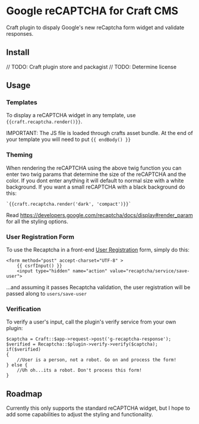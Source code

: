 # Google reCAPTCHA for Craft CMS
Craft plugin to dispaly Google's new reCaptcha form widget and validate responses.

## Install
// TODO: Craft plugin store and packagist
// TODO: Determine license


## Usage
### Templates
To display a reCAPTCHA widget in any template, use `{{craft.recaptcha.render()}}`.

IMPORTANT: The JS file is loaded through crafts asset bundle. At the end of your template you will need to put `{{ endBody() }}`

### Theming

When rendering the reCAPTCHA using the above twig function you can enter two twig params that determine the size of the reCAPTCHA and the color. If you dont enter anything it will default to normal size with a white background. If you want a small reCAPTCHA with a black background do this: 

    `{{craft.recaptcha.render('dark', 'compact')}}`

Read https://developers.google.com/recaptcha/docs/display#render_param for all the styling options. 

### User Registration Form
To use the Recaptcha in a front-end [User Registration](TODO:) form, simply do this:

    <form method="post" accept-charset="UTF-8" >
        {{ csrfInput() }}
        <input type="hidden" name="action" value="recaptcha/service/save-user">

...and assuming it passes Recaptcha validation, the user registration will be passed along to `users/save-user`

### Verification
To verify a user's input, call the plugin's verify service from your own plugin:

    $captcha = Craft::$app->request->post('g-recaptcha-response');
    $verified = Recaptcha::$plugin->verify->verify($captcha);
    if($verified)
    {
        //User is a person, not a robot. Go on and process the form!
    } else {
        //Uh oh...its a robot. Don't process this form!
    }

## Roadmap
Currently this only supports the standard reCAPTCHA widget, but I hope to add some capabilities to adjust the styling and functionality.
